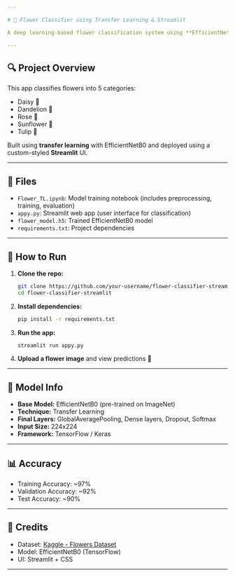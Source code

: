 ```yaml
---

# 🌸 Flower Classifier using Transfer Learning & Streamlit

A deep learning-based flower classification system using **EfficientNetB0** and **Streamlit**. Upload an image of a flower, and the app predicts its type with high confidence and visual insights.

---
```


## 🔍 Project Overview

This app classifies flowers into 5 categories:
- Daisy 🌼
- Dandelion 🌱
- Rose 🌹
- Sunflower 🌻
- Tulip 🌷

Built using **transfer learning** with EfficientNetB0 and deployed using a custom-styled **Streamlit** UI.

---

## 📁 Files

- `Flower_TL.ipynb`: Model training notebook (includes preprocessing, training, evaluation)
- `appy.py`: Streamlit web app (user interface for classification)
- `flower_model.h5`: Trained EfficientNetB0 model
- `requirements.txt`: Project dependencies

---

## 🚀 How to Run

1. **Clone the repo:**
   ```bash
   git clone https://github.com/your-username/flower-classifier-streamlit.git
   cd flower-classifier-streamlit
   ```

2. **Install dependencies:**
   ```bash
   pip install -r requirements.txt
   ```

3. **Run the app:**
   ```bash
   streamlit run appy.py
   ```

4. **Upload a flower image** and view predictions 🎉

---

## 🧠 Model Info

- **Base Model:** EfficientNetB0 (pre-trained on ImageNet)
- **Technique:** Transfer Learning
- **Final Layers:** GlobalAveragePooling, Dense layers, Dropout, Softmax
- **Input Size:** 224x224
- **Framework:** TensorFlow / Keras

---

## 📊 Accuracy

- Training Accuracy: ~97%
- Validation Accuracy: ~92%
- Test Accuracy: ~90%

---

## 💖 Credits

- Dataset: [Kaggle - Flowers Dataset](https://www.kaggle.com/datasets/imsparsh/flowers-dataset)
- Model: EfficientNetB0 (TensorFlow)
- UI: Streamlit + CSS

---
